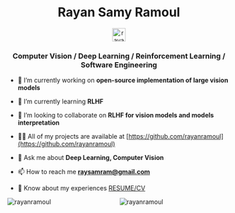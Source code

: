 <h1 align="center">Rayan Samy Ramoul</h1>
<p align="center">
<a href="https://linkedin.com/in/rayan-samy-ramoul" target="blank"><img align="center" src="https://raw.githubusercontent.com/rahuldkjain/github-profile-readme-generator/master/src/images/icons/Social/linked-in-alt.svg" alt="rayan-samy-ramoul" height="30" width="30" /></a>
</p>

<h3 align="center">Computer Vision / Deep Learning / Reinforcement Learning / Software Engineering </h3>


- 🔭 I’m currently working on **open-source implementation of large vision models**

- 🌱 I’m currently learning **RLHF**

- 👯 I’m looking to collaborate on **RLHF for vision models and models interpretation**

- 👨‍💻 All of my projects are available at [https://github.com/rayanramoul](https://github.com/rayanramoul)

- 💬 Ask me about **Deep Learning, Computer Vision**

- 📫 How to reach me **raysamram@gmail.com**

- 📄 Know about my experiences <a href="https://github.com/rayanramoul/rayanramoul/blob/master/Resume.pdf">RESUME/CV</a>


<p align="center"><img align="left" src="https://github-readme-stats.vercel.app/api/top-langs?username=rayanramoul&show_icons=true&locale=en&layout=compact&theme=tokyonight" alt="rayanramoul" />
<img align="center" src="https://github-readme-streak-stats.herokuapp.com/?user=rayanramoul&theme=tokyonight" alt="rayanramoul" /></p>
